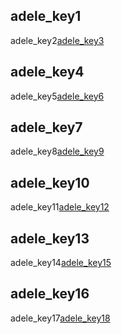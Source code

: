 ## adele_key1
adele_key2[adele_key3](jD9dr2ZRm9A)


## adele_key4
adele_key5[adele_key6](9h0Arg_-380)


## adele_key7
adele_key8[adele_key9](h2QKLemuiik)


## adele_key10
adele_key11[adele_key12](X9TnTlPLHc8)


## adele_key13
adele_key14[adele_key15](9ixbGmCoSPg)


## adele_key16
adele_key17[adele_key18](Dcxv1K_bH2E)
